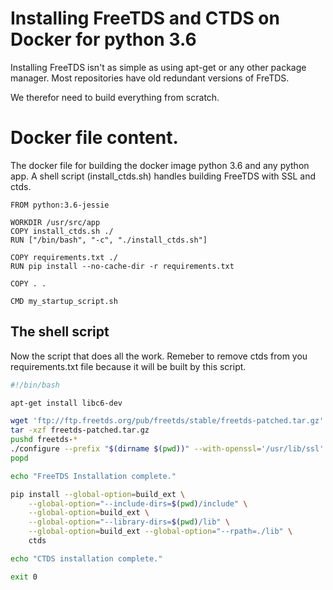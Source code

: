 # Installing FreeTDS and CTDS on Docker for python 3.6
Installing FreeTDS isn't as simple as using apt-get or any other package manager. Most repositories have old 
redundant versions of FreTDS.

We therefor need to build everything from scratch.

# Docker file content.

The docker file for building the docker image python 3.6 and any python app. A shell script (install_ctds.sh) handles building
FreeTDS with SSL and ctds.

```docker
FROM python:3.6-jessie

WORKDIR /usr/src/app
COPY install_ctds.sh ./
RUN ["/bin/bash", "-c", "./install_ctds.sh"]

COPY requirements.txt ./
RUN pip install --no-cache-dir -r requirements.txt

COPY . .

CMD my_startup_script.sh
```
## The shell script

Now the script that does all the work. Remeber to remove ctds from you requirements.txt file because it will be 
built by this script.

```sh
#!/bin/bash

apt-get install libc6-dev

wget 'ftp://ftp.freetds.org/pub/freetds/stable/freetds-patched.tar.gz'
tar -xzf freetds-patched.tar.gz
pushd freetds-*
./configure --prefix "$(dirname $(pwd))" --with-openssl='/usr/lib/ssl' && make && make install
popd

echo "FreeTDS Installation complete."

pip install --global-option=build_ext \
    --global-option="--include-dirs=$(pwd)/include" \
    --global-option=build_ext \
    --global-option="--library-dirs=$(pwd)/lib" \
    --global-option=build_ext --global-option="--rpath=./lib" \
    ctds

echo "CTDS installation complete."

exit 0
```
